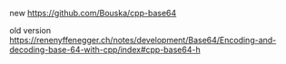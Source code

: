 new
https://github.com/Bouska/cpp-base64

old version
https://renenyffenegger.ch/notes/development/Base64/Encoding-and-decoding-base-64-with-cpp/index#cpp-base64-h